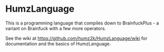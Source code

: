 # HumzLanguage

This is a programming language that compiles down to BrainfuckPlus - a variant on Brainfuck with a few more operators.

See the wiki at https://github.com/humz2k/HumzLanguage/wiki for documentation and the basics of HumzLanguage.
